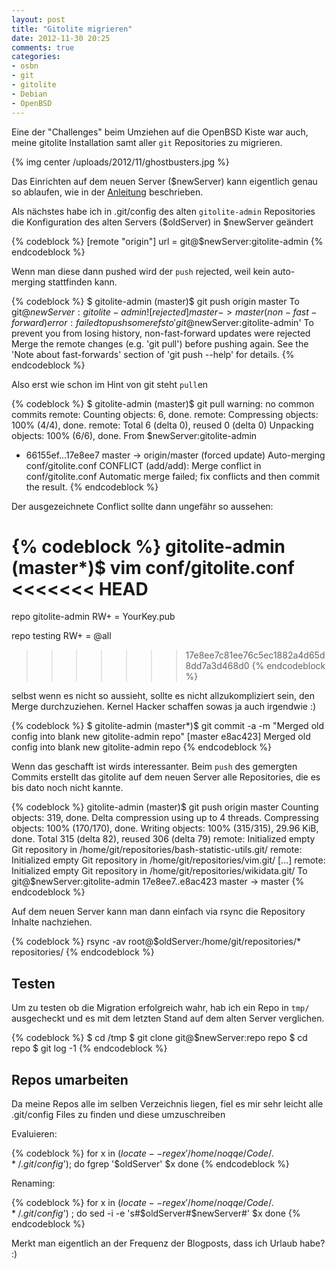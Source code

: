 ```yaml
---
layout: post
title: "Gitolite migrieren"
date: 2012-11-30 20:25
comments: true
categories:
- osbn
- git
- gitolite
- Debian
- OpenBSD
---
```


Eine der "Challenges" beim Umziehen auf die OpenBSD Kiste war auch, meine
gitolite Installation samt aller `git` Repositories zu migrieren.

{% img center /uploads/2012/11/ghostbusters.jpg %}

Das Einrichten auf dem neuen Server ($newServer) kann eigentlich genau so ablaufen,
wie in der [Anleitung](https://github.com/sitaramc/gitolite/blob/master/README.txt)
beschrieben.

Als nächstes habe ich in .git/config des alten `gitolite-admin` Repositories
die Konfiguration des alten Servers ($oldServer) in $newServer geändert

{% codeblock %}
[remote "origin"]
    url = git@$newServer:gitolite-admin
{% endcodeblock %}

Wenn man diese dann pushed wird der `push` rejected, weil kein auto-merging
stattfinden kann.

{% codeblock %}
$ gitolite-admin (master)$ git push origin master
To git@$newServer:gitolite-admin
 ! [rejected]        master -> master (non-fast-forward)
error: failed to push some refs to 'git@$newServer:gitolite-admin'
To prevent you from losing history, non-fast-forward updates were rejected
Merge the remote changes (e.g. 'git pull') before pushing again.  See the
'Note about fast-forwards' section of 'git push --help' for details.
{% endcodeblock %}

Also erst wie schon im Hint von git steht `pull`en

{% codeblock %}
$ gitolite-admin (master)$ git pull
warning: no common commits
remote: Counting objects: 6, done.
remote: Compressing objects: 100% (4/4), done.
remote: Total 6 (delta 0), reused 0 (delta 0)
Unpacking objects: 100% (6/6), done.
From $newServer:gitolite-admin
 + 66155ef...17e8ee7 master     -> origin/master  (forced update)
Auto-merging conf/gitolite.conf
CONFLICT (add/add): Merge conflict in conf/gitolite.conf
Automatic merge failed; fix conflicts and then commit the result.
{% endcodeblock %}

Der ausgezeichnete Conflict sollte dann ungefähr so aussehen:

{% codeblock %}
gitolite-admin (master*)$ vim conf/gitolite.conf
<<<<<<< HEAD
<YOUR CONFIGURATION HERE>
=======
repo gitolite-admin
    RW+     =  YourKey.pub

repo testing
    RW+     =   @all
>>>>>>> 17e8ee7c81ee76c5ec1882a4d65d8dd7a3d468d0
{% endcodeblock %}

selbst wenn es nicht so aussieht, sollte es nicht allzukompliziert sein,
den Merge durchzuziehen. Kernel Hacker schaffen sowas ja auch irgendwie :)

{% codeblock %}
$ gitolite-admin (master*)$ git commit -a -m "Merged old config into blank new gitolite-admin repo"
[master e8ac423] Merged old config into blank new gitolite-admin repo
{% endcodeblock %}

Wenn das geschafft ist wirds interessanter. Beim `push` des gemergten
Commits erstellt das gitolite auf dem neuen Server alle Repositories,
die es bis dato noch nicht kannte.

{% codeblock %}
gitolite-admin (master)$ git push origin master
Counting objects: 319, done.
Delta compression using up to 4 threads.
Compressing objects: 100% (170/170), done.
Writing objects: 100% (315/315), 29.96 KiB, done.
Total 315 (delta 82), reused 306 (delta 79)
remote: Initialized empty Git repository in /home/git/repositories/bash-statistic-utils.git/
remote: Initialized empty Git repository in /home/git/repositories/vim.git/
[...]
remote: Initialized empty Git repository in /home/git/repositories/wikidata.git/
To git@$newServer:gitolite-admin
   17e8ee7..e8ac423  master -> master
{% endcodeblock %}

Auf dem neuen Server kann man dann einfach via rsync die Repository Inhalte
nachziehen.

{% codeblock %}
rsync -av root@$oldServer:/home/git/repositories/* repositories/
{% endcodeblock %}


## Testen

Um zu testen ob die Migration erfolgreich wahr, hab ich ein Repo in `tmp/`
ausgecheckt und es mit dem letzten Stand auf dem alten Server verglichen.

{% codeblock %}
$ cd /tmp
$ git clone git@$newServer:repo repo
$ cd repo
$ git log -1
{% endcodeblock %}

## Repos umarbeiten

Da meine Repos alle im selben Verzeichnis liegen, fiel es mir sehr leicht alle .git/config Files zu finden
und diese umzuschreiben

Evaluieren:

{% codeblock %}
for x in $(locate --regex '/home/noqqe/Code/.*/.git/config$'); do
  fgrep '$oldServer' $x
done
{% endcodeblock %}

Renaming:

{% codeblock %}
for x in $(locate --regex '/home/noqqe/Code/.*/.git/config$') ; do
  sed -i -e 's#$oldServer#$newServer#' $x
done
{% endcodeblock %}

Merkt man eigentlich an der Frequenz der Blogposts, dass ich Urlaub habe? :)
